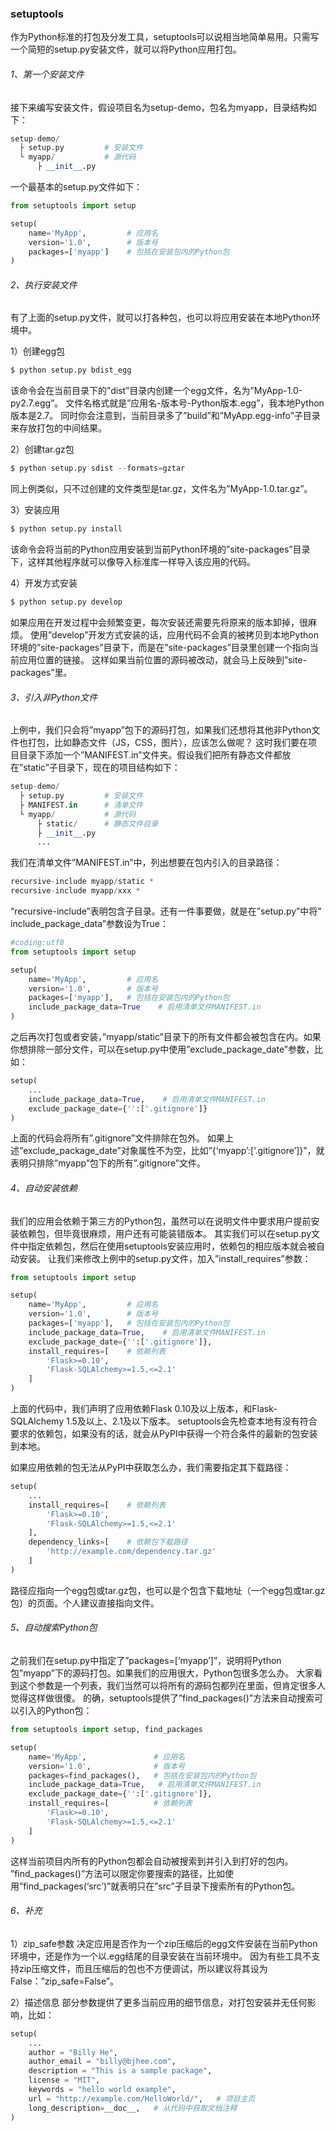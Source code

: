 ### setuptools

作为Python标准的打包及分发工具，setuptools可以说相当地简单易用。只需写一个简短的setup.py安装文件，就可以将Python应用打包。

###### 1、第一个安装文件
接下来编写安装文件，假设项目名为setup-demo，包名为myapp，目录结构如下：

```python
setup-demo/
  ├ setup.py         # 安装文件
  └ myapp/           # 源代码
      ├ __init__.py
```

一个最基本的setup.py文件如下：

```python
from setuptools import setup

setup(
    name='MyApp',         # 应用名
    version='1.0',        # 版本号
    packages=['myapp']    # 包括在安装包内的Python包
)
```

###### 2、执行安装文件
有了上面的setup.py文件，就可以打各种包，也可以将应用安装在本地Python环境中。

1）创建egg包

```python
$ python setup.py bdist_egg
```

该命令会在当前目录下的”dist”目录内创建一个egg文件，名为”MyApp-1.0-py2.7.egg”。
文件名格式就是”应用名-版本号-Python版本.egg”，我本地Python版本是2.7。
同时你会注意到，当前目录多了”build”和”MyApp.egg-info”子目录来存放打包的中间结果。

2）创建tar.gz包

```python
$ python setup.py sdist --formats=gztar
```

同上例类似，只不过创建的文件类型是tar.gz，文件名为”MyApp-1.0.tar.gz”。

3）安装应用

```python
$ python setup.py install
```

该命令会将当前的Python应用安装到当前Python环境的”site-packages”目录下，这样其他程序就可以像导入标准库一样导入该应用的代码。

4）开发方式安装

```python
$ python setup.py develop
```

如果应用在开发过程中会频繁变更，每次安装还需要先将原来的版本卸掉，很麻烦。
使用”develop”开发方式安装的话，应用代码不会真的被拷贝到本地Python环境的”site-packages”目录下，而是在”site-packages”目录里创建一个指向当前应用位置的链接。
这样如果当前位置的源码被改动，就会马上反映到”site-packages”里。

###### 3、引入非Python文件
上例中，我们只会将”myapp”包下的源码打包，如果我们还想将其他非Python文件也打包，比如静态文件（JS，CSS，图片），应该怎么做呢？
这时我们要在项目目录下添加一个”MANIFEST.in”文件夹。假设我们把所有静态文件都放在”static”子目录下，现在的项目结构如下：

```python
setup-demo/
  ├ setup.py         # 安装文件
  ├ MANIFEST.in      # 清单文件
  └ myapp/           # 源代码
      ├ static/      # 静态文件目录
      ├ __init__.py
      ...
```

我们在清单文件”MANIFEST.in”中，列出想要在包内引入的目录路径：

```python
recursive-include myapp/static *
recursive-include myapp/xxx *
```

“recursive-include”表明包含子目录。还有一件事要做，就是在”setup.py”中将” include_package_data”参数设为True：

```python
#coding:utf8
from setuptools import setup

setup(
    name='MyApp',         # 应用名
    version='1.0',        # 版本号
    packages=['myapp'],   # 包括在安装包内的Python包
    include_package_data=True    # 启用清单文件MANIFEST.in
)
```

之后再次打包或者安装，”myapp/static”目录下的所有文件都会被包含在内。如果你想排除一部分文件，可以在setup.py中使用”exclude_package_date”参数，比如：

```python
setup(
    ...
    include_package_data=True,    # 启用清单文件MANIFEST.in
    exclude_package_date={'':['.gitignore']}
)
```

上面的代码会将所有”.gitignore”文件排除在包外。
如果上述”exclude_package_date”对象属性不为空，比如”{‘myapp’:[‘.gitignore’]}”，就表明只排除”myapp”包下的所有”.gitignore”文件。

###### 4、自动安装依赖
我们的应用会依赖于第三方的Python包，虽然可以在说明文件中要求用户提前安装依赖包，但毕竟很麻烦，用户还有可能装错版本。
其实我们可以在setup.py文件中指定依赖包，然后在使用setuptools安装应用时，依赖包的相应版本就会被自动安装。
让我们来修改上例中的setup.py文件，加入”install_requires”参数：

```python
from setuptools import setup

setup(
    name='MyApp',         # 应用名
    version='1.0',        # 版本号
    packages=['myapp'],   # 包括在安装包内的Python包
    include_package_data=True,    # 启用清单文件MANIFEST.in
    exclude_package_date={'':['.gitignore']},
    install_requires=[    # 依赖列表
        'Flask>=0.10',
        'Flask-SQLAlchemy>=1.5,<=2.1'
    ]
)
```

上面的代码中，我们声明了应用依赖Flask 0.10及以上版本，和Flask-SQLAlchemy 1.5及以上、2.1及以下版本。
setuptools会先检查本地有没有符合要求的依赖包，如果没有的话，就会从PyPI中获得一个符合条件的最新的包安装到本地。

如果应用依赖的包无法从PyPI中获取怎么办，我们需要指定其下载路径：

```python
setup(
    ...
    install_requires=[    # 依赖列表
        'Flask>=0.10',
        'Flask-SQLAlchemy>=1.5,<=2.1'
    ],
    dependency_links=[    # 依赖包下载路径
        'http://example.com/dependency.tar.gz'
    ]
)
```

路径应指向一个egg包或tar.gz包，也可以是个包含下载地址（一个egg包或tar.gz包）的页面。个人建议直接指向文件。

###### 5、自动搜索Python包
之前我们在setup.py中指定了”packages=[‘myapp’]”，说明将Python包”myapp”下的源码打包。如果我们的应用很大，Python包很多怎么办。
大家看到这个参数是一个列表，我们当然可以将所有的源码包都列在里面，但肯定很多人觉得这样做很傻。
的确，setuptools提供了”find_packages()”方法来自动搜索可以引入的Python包：

```python
from setuptools import setup, find_packages

setup(
    name='MyApp',               # 应用名
    version='1.0',              # 版本号
    packages=find_packages(),   # 包括在安装包内的Python包
    include_package_data=True,   # 启用清单文件MANIFEST.in
    exclude_package_date={'':['.gitignore']},
    install_requires=[          # 依赖列表
        'Flask>=0.10',
        'Flask-SQLAlchemy>=1.5,<=2.1'
    ]
)
```

这样当前项目内所有的Python包都会自动被搜索到并引入到打好的包内。
”find_packages()”方法可以限定你要搜索的路径，比如使用”find_packages(‘src’)”就表明只在”src”子目录下搜索所有的Python包。

###### 6、补充
1）zip_safe参数
决定应用是否作为一个zip压缩后的egg文件安装在当前Python环境中，还是作为一个以.egg结尾的目录安装在当前环境中。
因为有些工具不支持zip压缩文件，而且压缩后的包也不方便调试，所以建议将其设为False：”zip_safe=False”。

2）描述信息
部分参数提供了更多当前应用的细节信息，对打包安装并无任何影响，比如：

```python
setup(
    ...
    author = "Billy He",
    author_email = "billy@bjhee.com",
    description = "This is a sample package",
    license = "MIT",
    keywords = "hello world example",
    url = "http://example.com/HelloWorld/",   # 项目主页
    long_description=__doc__,   # 从代码中获取文档注释
)
```


